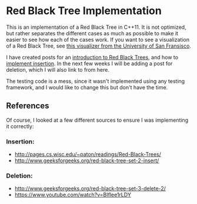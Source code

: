 # Red Black Tree Implementation

This is an implementation of a Red Black Tree in C++11. It is not optimized, but rather separates the different cases as much as possible to make it easier to see how each of the cases work. If you want to see a visualization of a Red Black Tree, see [this visualizer from the University of San Fransisco](https://www.cs.usfca.edu/~galles/visualization/RedBlack.html).

I have created posts for an [introduction to Red Black Trees](http://www.diusrex.com/2017/02/red-black-trees-introduction), and how to [implement insertion](http://www.diusrex.com/2017/02/painless-red-black-tree-implementation-insertion). In the next few weeks I will be adding a post for deletion, which I will also link to from here.

The testing code is a mess, since it wasn't implemented using any testing framework, and I would like to change this but don't have the time.

## References

Of course, I looked at a few different sources to ensure I was implementing it correctly:

### Insertion:
* http://pages.cs.wisc.edu/~paton/readings/Red-Black-Trees/
* http://www.geeksforgeeks.org/red-black-tree-set-2-insert/

### Deletion:
* http://www.geeksforgeeks.org/red-black-tree-set-3-delete-2/
* https://www.youtube.com/watch?v=BIflee1rLDY
